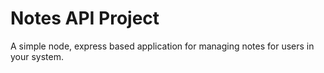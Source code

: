 # Notes API Project

A simple node, express based application for managing notes for users in your system.